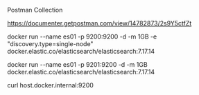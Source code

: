 Postman Collection

https://documenter.getpostman.com/view/14782873/2s9Y5ctfZt

docker run --name es01 -p 9200:9200 -d -m 1GB -e "discovery.type=single-node" docker.elastic.co/elasticsearch/elasticsearch:7.17.14





docker run --name es01 -p 9201:9200 -d -m 1GB docker.elastic.co/elasticsearch/elasticsearch:7.17.14


curl host.docker.internal:9200
